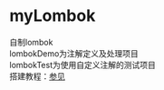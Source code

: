 # myLombok  
自制lombok  
lombokDemo为注解定义及处理项目  
lombokTest为使用自定义注解的测试项目  
搭建教程：[参见](https://wiootk.github.io/blog/back/2018/02/08/myLombok.html)  
